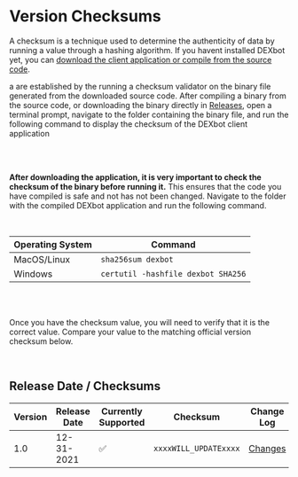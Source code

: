 # Version Checksums

A checksum is a technique used to determine the authenticity of data by running a value through a hashing algorithm. If you havent installed DEXbot yet, you can [download the client application or compile from the source code](https://github.com/DEXbotLLC/DEXbot_Client/wiki/2.-Installation).

a are established by the running a checksum validator on the binary file generated from the downloaded source code. After compiling a binary from the source code, or downloading the binary directly in [Releases](../../releases), open a terminal prompt, navigate to the folder containing the binary file, and run the following command to display the checksum of the DEXbot client application

<br>
<br>

**After downloading the application, it is very important to check the checksum of the binary before running it.** This ensures that the code you have compiled is safe and not has not been changed. Navigate to the folder with the compiled DEXbot application and run the following command.

<br>

| Operating System | Command |
| --------| ------------ |
|   MacOS/Linux   | `sha256sum dexbot`   |
|   Windows  | `certutil -hashfile dexbot SHA256`   |

<br>
<br>

Once you have the checksum value, you will need to verify that it is the correct value. Compare your value to the matching official version checksum below. 

<br>

## Release Date / Checksums

| Version | Release Date | Currently Supported| Checksum             | Change Log     |
| --------| ------------ | ------------------ | -------------------- | ---------------|
| 1.0     | 12-31-2021   | :white_check_mark: |`xxxxWILL_UPDATExxxx` | [Changes](../../blob/main/CHANGELOG.md#100) |
